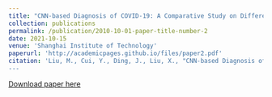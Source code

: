 ```yaml
---
title: "CNN-based Diagnosis of COVID-19: A Comparative Study on Different Image Preprocessing Methods"
collection: publications
permalink: /publication/2010-10-01-paper-title-number-2
date: 2021-10-15
venue: 'Shanghai Institute of Technology'
paperurl: 'http://academicpages.github.io/files/paper2.pdf'
citation: 'Liu, M., Cui, Y., Ding, J., Liu, X., "CNN-based Diagnosis of COVID-19: A Comparative Study on Different Image Preprocessing Methods",2021 2nd International Seminar on Artificial Intelligence, Networking and Information Technology (AINIT 2021), Shanghai, China.
---
```


[Download paper here](https://mingruiliu1.github.io/mingruiliu.github.io/files/paper2.pdf)

